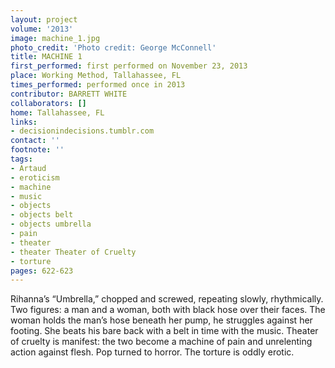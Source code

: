 ```yaml
---
layout: project
volume: '2013'
image: machine_1.jpg
photo_credit: 'Photo credit: George McConnell'
title: MACHINE 1
first_performed: first performed on November 23, 2013
place: Working Method, Tallahassee, FL
times_performed: performed once in 2013
contributor: BARRETT WHITE
collaborators: []
home: Tallahassee, FL
links:
- decisionindecisions.tumblr.com
contact: ''
footnote: ''
tags:
- Artaud
- eroticism
- machine
- music
- objects
- objects belt
- objects umbrella
- pain
- theater
- theater Theater of Cruelty
- torture
pages: 622-623
---
```


Rihanna’s “Umbrella,” chopped and screwed, repeating slowly, rhythmically. Two figures: a man and a woman, both with black hose over their faces. The woman holds the man’s hose beneath her pump, he struggles against her footing. She beats his bare back with a belt in time with the music. Theater of cruelty is manifest: the two become a machine of pain and unrelenting action against flesh. Pop turned to horror. The torture is oddly erotic.

